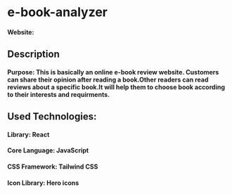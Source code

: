 # e-book-analyzer

#### Website: 

## Description

#### Purpose: This is basically an online e-book review website. Customers can share their opinion after reading a book.Other readers can read reviews about a specific book.It will help them to choose book according to their interests and requirments.

## Used Technologies:
#### Library: React
#### Core Language: JavaScript
#### CSS Framework: Tailwind CSS
#### Icon Library: Hero icons